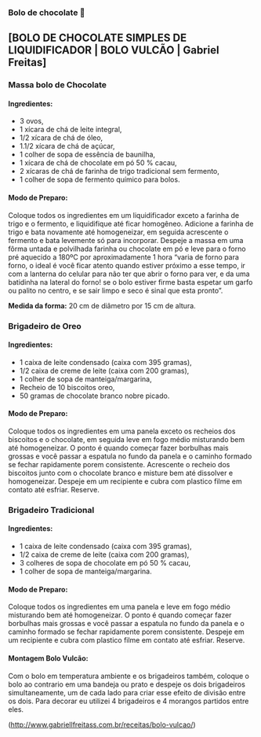 ### Bolo de chocolate :birthday:

## [BOLO DE CHOCOLATE SIMPLES DE LIQUIDIFICADOR | BOLO VULCÃO | Gabriel Freitas]

### Massa bolo de Chocolate

#### Ingredientes:

* 3 ovos,
* 1 xícara de chá de leite integral,
* 1/2 xícara de chá de óleo,
* 1.1/2 xícara de chá de açúcar,
* 1 colher de sopa de essência de baunilha,
* 1 xícara de chá de chocolate em pó 50 % cacau,
* 2 xícaras de chá de farinha de trigo tradicional sem fermento,
* 1 colher de sopa de fermento químico para bolos.

#### Modo de Preparo:

Coloque todos os ingredientes em um liquidificador exceto a farinha de trigo e o fermento, e liquidifique até ficar homogêneo. Adicione a farinha de trigo e bata novamente até homogeneizar, em seguida acrescente o fermento e bata levemente só para incorporar. Despeje a massa em uma fôrma untada e polvilhada farinha ou chocolate em pó e leve para o forno pré aquecido a 180ºC por aproximadamente 1 hora “varia de forno para forno, o ideal é você ficar atento quando estiver próximo a esse tempo, ir com a lanterna do celular para não ter que abrir o forno para ver, e da uma batidinha na lateral do forno! se o bolo estiver firme basta espetar um garfo ou palito no centro, e se sair limpo e seco é sinal que esta pronto”.

**Medida da forma:** 20 cm de diâmetro por 15 cm de altura.

### Brigadeiro de Oreo

#### Ingredientes:

* 1 caixa de leite condensado (caixa com 395 gramas),
* 1/2 caixa de creme de leite (caixa com 200 gramas),
* 1 colher de sopa de manteiga/margarina,
* Recheio de 10 biscoitos oreo,
* 50 gramas de chocolate branco nobre picado.

#### Modo de Preparo:

Coloque todos os ingredientes em uma panela exceto os recheios dos biscoitos e o chocolate, em seguida leve em fogo médio misturando bem até homogeneizar. O ponto é quando começar fazer borbulhas mais grossas e você passar a espatula no fundo da panela e o caminho formado se fechar rapidamente porem consistente. Acrescente o recheio dos biscoitos junto com o chocolate branco e misture bem até dissolver e homogeneizar. Despeje em um recipiente e cubra com plastico filme em contato até esfriar. Reserve.

### Brigadeiro Tradicional

#### Ingredientes:

* 1 caixa de leite condensado (caixa com 395 gramas),
* 1/2 caixa de creme de leite (caixa com 200 gramas),
* 3 colheres de sopa de chocolate em pó 50 % cacau,
* 1 colher de sopa de manteiga/margarina.

#### Modo de Preparo:

Coloque todos os ingredientes em uma panela e leve em fogo médio misturando bem até homogeneizar. O ponto é quando começar fazer borbulhas mais grossas e você passar a espatula no fundo da panela e o caminho formado se fechar rapidamente porem consistente. Despeje em um recipiente e cubra com plastico filme em contato até esfriar. Reserve.

#### Montagem Bolo Vulcão:

Com o bolo em temperatura ambiente e os brigadeiros também, coloque o bolo ao contrario em uma bandeja ou prato e despeje os dois brigadeiros simultaneamente, um de cada lado para criar esse efeito de divisão entre os dois. Para decorar eu utilizei 4 brigadeiros e 4 morangos partidos entre eles.



(http://www.gabriellfreitass.com.br/receitas/bolo-vulcao/)
